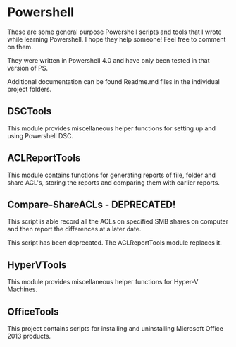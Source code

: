 Powershell
==========

These are some general purpose Powershell scripts and tools that I wrote while learning Powershell. I hope they help someone! Feel free to comment on them.

They were written in Powershell 4.0 and have only been tested in that version of PS.

Additional documentation can be found Readme.md files in the individual project folders.

## DSCTools
This module provides miscellaneous helper functions for setting up and using Powershell DSC.

## ACLReportTools
This module contains functions for generating reports of file, folder and share ACL's, storing the reports and comparing them with earlier reports.

## Compare-ShareACLs - DEPRECATED!
This script is able record all the ACLs on specified SMB shares on computer and then report
the differences at a later date.

This script has been deprecated. The ACLReportTools module replaces it.

## HyperVTools
This module provides miscellaneous helper functions for Hyper-V Machines.

## OfficeTools
This project contains scripts for installing and uninstalling Microsoft Office 2013 products.